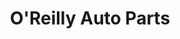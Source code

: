 ---
title: "O'Reilly Auto Parts"
url: /oklahoma-city/oreilly-auto-parts-south-may-avenue/
shop: car parts
---